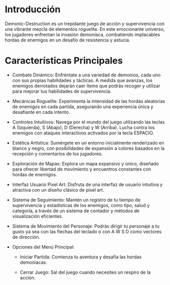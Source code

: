 # Introducción

Demonic-Destruction es un trepidante juego de acción y supervivencia con una vibrante mezcla de elementos roguelite. En este emocionante universo, los jugadores enfrentan la invasión demoníaca, combatiendo implacables hordas de enemigos en un desafío de resistencia y astucia.

# Características Principales

- Combate Dinámico: Enfréntate a una variedad de demonios, cada uno con sus propias habilidades y tácticas. A medida que avanzas, los enemigos derrotados dejarán caer ítems que podrás recoger y utilizar para mejorar tus habilidades de supervivencia.
- Mecánicas Roguelite: Experimenta la intensidad de las hordas aleatorias de enemigos en cada partida, asegurando una experiencia única y desafiante en cada intento.
- Controles Intuitivos: Navega por el mundo del juego utilizando las teclas A (Izquierda), S (Abajo), D (Derecha) y W (Arriba). Lucha contra los enemigos con ataques interactivos activados por la tecla ESPACIO.
- Estética Artística: Sumérgete en un entorno inicialmente renderizado en blanco y negro, con posibilidades de expansión a colores basados en la recepción y comentarios de los jugadores.
- Exploración de Mapas: Explora un mapa expansivo y único, diseñado para ofrecer libertad de movimiento y encuentros constantes con hordas de enemigos.
- Interfaz Usuario Pixel Art: Disfruta de una interfaz de usuario intuitiva y atractiva con un diseño clásico de pixel art.
- Sistema de Seguimiento: Mantén un registro de tu tiempo de supervivencia y estadísticas de los enemigos, como tipo, salud y categoría, a través de un sistema de contador y métodos de visualización eficientes.
- Sistema de Movimiento del Personaje: Podrás dirigir tu personaje a tu gusto ya sea con las flechas del teclado o con A W S D como vectores de dirección.

- Opciones del Menú Principal:
  
  - Iniciar Partida: Comienza tu aventura y desafía las hordas demoníacas.

  - Cerrar Juego: Sal del juego cuando necesites un respiro de la acción.
